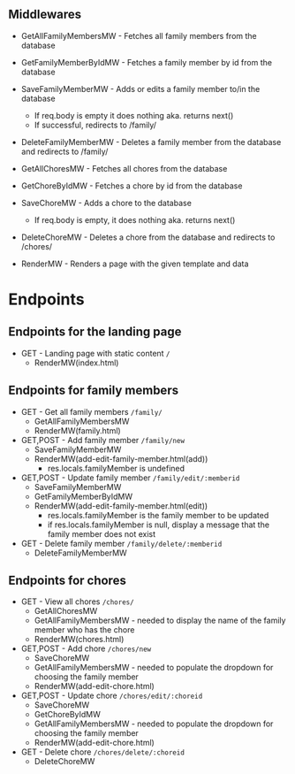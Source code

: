 ## Middlewares
 - GetAllFamilyMembersMW - Fetches all family members from the database
 - GetFamilyMemberByIdMW - Fetches a family member by id from the database
 - SaveFamilyMemberMW - Adds or edits a family member to/in the database
     - If req.body is empty it does nothing aka. returns next()
     - If successful, redirects to /family/
 - DeleteFamilyMemberMW - Deletes a family member from the database and redirects to /family/

 - GetAllChoresMW - Fetches all chores from the database
 - GetChoreByIdMW - Fetches a chore by id from the database
 - SaveChoreMW - Adds a chore to the database
     - If req.body is empty, it does nothing aka. returns next()
 - DeleteChoreMW - Deletes a chore from the database and redirects to /chores/

 - RenderMW - Renders a page with the given template and data

# Endpoints

## Endpoints for the landing page
 - GET - Landing page with static content `/`
    - RenderMW(index.html)

## Endpoints for family members
 - GET - Get all family members `/family/`
    - GetAllFamilyMembersMW
    - RenderMW(family.html)
 - GET,POST - Add family member `/family/new`
    - SaveFamilyMemberMW
    - RenderMW(add-edit-family-member.html(add)) 
      - res.locals.familyMember is undefined
 - GET,POST - Update family member `/family/edit/:memberid`
    - SaveFamilyMemberMW
    - GetFamilyMemberByIdMW
    - RenderMW(add-edit-family-member.html(edit))
      - res.locals.familyMember is the family member to be updated
      - if res.locals.familyMember is null, display a message that the family member does not exist
 - GET - Delete family member `/family/delete/:memberid`
    - DeleteFamilyMemberMW

## Endpoints for chores
 - GET - View all chores `/chores/`
    - GetAllChoresMW
    - GetAllFamilyMembersMW - needed to display the name of the family member who has the chore
    - RenderMW(chores.html)
 - GET,POST - Add chore `/chores/new`
    - SaveChoreMW
    - GetAllFamilyMembersMW - needed to populate the dropdown for choosing the family member
    - RenderMW(add-edit-chore.html)
 - GET,POST - Update chore `/chores/edit/:choreid`
    - SaveChoreMW
    - GetChoreByIdMW
    - GetAllFamilyMembersMW - needed to populate the dropdown for choosing the family member
    - RenderMW(add-edit-chore.html)
 - GET - Delete chore `/chores/delete/:choreid`
    - DeleteChoreMW
